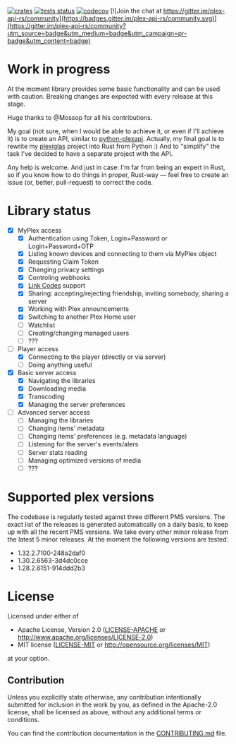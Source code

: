 [![crates](https://img.shields.io/crates/v/plex-api.svg)](https://crates.io/crates/plex-api)
[![tests status](https://github.com/andrey-yantsen/plex-api.rs/actions/workflows/test.yml/badge.svg?branch=main)](https://github.com/andrey-yantsen/plex-api.rs/actions/workflows/test.yml?query=branch%3Amain)
[![codecov](https://codecov.io/gh/andrey-yantsen/plex-api.rs/branch/main/graph/badge.svg?token=hrpICjrn5q)](https://codecov.io/gh/andrey-yantsen/plex-api.rs)
[![Join the chat at https://gitter.im/plex-api-rs/community](https://badges.gitter.im/plex-api-rs/community.svg)](https://gitter.im/plex-api-rs/community?utm_source=badge&utm_medium=badge&utm_campaign=pr-badge&utm_content=badge)

# Work in progress

At the moment library provides some basic functionality and can be used with
caution. Breaking changes are expected with every release at this stage.

Huge thanks to @Mossop for all his contributions.

My goal (not sure, when I would be able to achieve it, or even if I'll achieve it) is to create an API, similar to
[python-plexapi](https://github.com/pkkid/python-plexapi). Actually, my final goal is to rewrite my
[plexiglas](https://github.com/andrey-yantsen/plexiglas) project into Rust from Python :) And to "simplify" the task
I've decided to have a separate project with the API.

Any help is welcome. And just in case: I'm far from being an expert in Rust, so if you know how to do things in proper,
Rust-way — feel free to create an issue (or, better, pull-request) to correct the code.

# Library status

* [x] MyPlex access
  * [x] Authentication using Token, Login+Password or Login+Password+OTP
  * [x] Listing known devices and connecting to them via MyPlex object
  * [x] Requesting Claim Token
  * [x] Changing privacy settings
  * [x] Controling webhooks
  * [x] [Link Codes](https://support.plex.tv/articles/203395277-connect-app-to-your-plex-account/) support
  * [x] Sharing: accepting/rejecting friendship, inviting somebody, sharing a server
  * [x] Working with Plex announcements
  * [x] Switching to another Plex Home user
  * [ ] Watchlist
  * [ ] Creating/changing managed users
  * [ ] ???
* [ ] Player access
  * [x] Connecting to the player (directly or via server)
  * [ ] Doing anything useful
* [x] Basic server access
  * [x] Navigating the libraries
  * [x] Downloading media
  * [x] Transcoding
  * [x] Managing the server preferences
* [ ] Advanced server access
  * [ ] Managing the libraries
  * [ ] Changing items' metadata
  * [ ] Changing items' preferences (e.g. metadata language)
  * [ ] Listening for the server's events/alers
  * [ ] Server stats reading
  * [ ] Managing optimized versions of media
  * [ ] ???

# Supported plex versions

The codebase is regularly tested against three different PMS versions. The
exact list of the releases is generated automatically on a daily basis, to keep
up with all the recent PMS versions. We take every other minor release from
the latest 5 minor releases. At the moment the following versions are
tested:

<!-- plex releases list start -->
* 1.32.2.7100-248a2daf0
* 1.30.2.6563-3d4dc0cce
* 1.28.2.6151-914ddd2b3
<!-- plex releases list end -->

# License

Licensed under either of

* Apache License, Version 2.0 ([LICENSE-APACHE](LICENSE-APACHE) or
  http://www.apache.org/licenses/LICENSE-2.0)
* MIT license ([LICENSE-MIT](LICENSE-MIT) or http://opensource.org/licenses/MIT)

at your option.

## Contribution

Unless you explicitly state otherwise, any contribution intentionally submitted
for inclusion in the work by you, as defined in the Apache-2.0 license, shall be
licensed as above, without any additional terms or conditions.

You can find the contribution documentation in the [CONTRIBUTING.md](./CONTRIBUTING.md) file.

